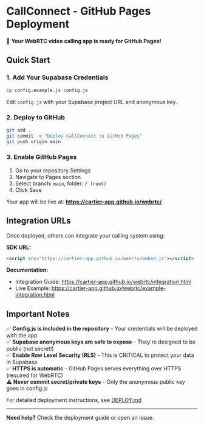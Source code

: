 # CallConnect - GitHub Pages Deployment

🎉 **Your WebRTC video calling app is ready for GitHub Pages!**

## Quick Start

### 1. Add Your Supabase Credentials

```bash
cp config.example.js config.js
```

Edit `config.js` with your Supabase project URL and anonymous key.

### 2. Deploy to GitHub

```bash
git add .
git commit -m "Deploy CallConnect to GitHub Pages"
git push origin main
```

### 3. Enable GitHub Pages

1. Go to your repository Settings
2. Navigate to Pages section
3. Select branch: `main`, folder: `/ (root)`
4. Click Save

Your app will be live at: **https://cartier-app.github.io/webrtc/**

## Integration URLs

Once deployed, others can integrate your calling system using:

**SDK URL:**
```html
<script src="https://cartier-app.github.io/webrtc/embed.js"></script>
```

**Documentation:**
- Integration Guide: https://cartier-app.github.io/webrtc/integration.html
- Live Example: https://cartier-app.github.io/webrtc/example-integration.html

## Important Notes

✅ **Config.js is included in the repository** - Your credentials will be deployed with the app  
✅ **Supabase anonymous keys are safe to expose** - They're designed to be public (not secret!)  
✅ **Enable Row Level Security (RLS)** - This is CRITICAL to protect your data in Supabase  
✅ **HTTPS is automatic** - GitHub Pages serves everything over HTTPS (required for WebRTC)  
⚠️ **Never commit secret/private keys** - Only the anonymous public key goes in config.js

For detailed deployment instructions, see [DEPLOY.md](DEPLOY.md)

---

**Need help?** Check the deployment guide or open an issue.
